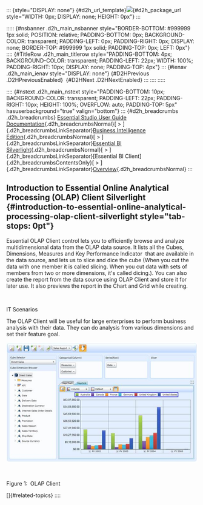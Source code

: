 ::: {style="DISPLAY: none"}
[](ms-xhelp:///?Id=d2h_url_template){#d2h_url_template}![](!package_url!){#d2h_package_url style="WIDTH: 0px; DISPLAY: none; HEIGHT: 0px"}
:::

::::: {#nsbanner .d2h_main_nsbanner style="BORDER-BOTTOM: #999999 1px solid; POSITION: relative; PADDING-BOTTOM: 0px; BACKGROUND-COLOR: transparent; PADDING-LEFT: 0px; PADDING-RIGHT: 0px; DISPLAY: none; BORDER-TOP: #999999 1px solid; PADDING-TOP: 0px; LEFT: 0px"}
:::: {#TitleRow .d2h_main_titlerow style="PADDING-BOTTOM: 4px; BACKGROUND-COLOR: transparent; PADDING-LEFT: 22px; WIDTH: 100%; PADDING-RIGHT: 10px; DISPLAY: none; PADDING-TOP: 4px"}
::: {#ienav .d2h_main_ienav style="DISPLAY: none"}
[](ms-xhelp:///?Id=28b382ce-b325-4887-ad54-c5319da726a2){#D2HPrevious .D2HPreviousEnabled}  [](ms-xhelp:///?Id=924fce7b-d094-4c50-931b-f7738e09ca49){#D2HNext .D2HNextEnabled}
:::
::::
:::::

:::: {#nstext .d2h_main_nstext style="PADDING-BOTTOM: 10px; BACKGROUND-COLOR: transparent; PADDING-LEFT: 22px; PADDING-RIGHT: 10px; HEIGHT: 100%; OVERFLOW: auto; PADDING-TOP: 5px" hasuserbackground="true" valign="bottom"}
::: {#d2h_breadcrumbs .d2h_breadcrumbs}
[Essential Studio User Guide Documentation](ms-xhelp:///?Id=12457748-09e3-4d74-a240-8e049cedf030){.d2h_breadcrumbsNormal}[ \> ]{.d2h_breadcrumbsLinkSeparator}[Business Intelligence Edition](ms-xhelp:///?Id=fdf33dd8-62b2-47b9-ad7b-fc50e590bca5){.d2h_breadcrumbsNormal}[ \> ]{.d2h_breadcrumbsLinkSeparator}[Essential BI Silverlight](ms-xhelp:///?Id=c006b39c-6aa2-4637-b7de-3e7b6cb3f9f9){.d2h_breadcrumbsNormal}[ \> ]{.d2h_breadcrumbsLinkSeparator}[Essential BI Client]{.d2h_breadcrumbsContentsOnly}[ \> ]{.d2h_breadcrumbsLinkSeparator}[Overview](ms-xhelp:///?Id=28b382ce-b325-4887-ad54-c5319da726a2){.d2h_breadcrumbsNormal}
:::

## Introduction to Essential Online Analytical Processing (OLAP) Client Silverlight {#introduction-to-essential-online-analytical-processing-olap-client-silverlight style="tab-stops: 0pt"}

Essential OLAP Client control lets you to efficiently browse and analyze multidimensional data from the OLAP data source. It lists all the Cubes, Dimensions, Measures and Key Performance Indicator  that are available in the data source, and lets us to slice and dice the cube (When you cut the data with one member it is called slicing. When you cut data with sets of members from two or more dimensions, it's called dicing.). You can also create the report from the data source using OLAP Client and store it for later use. It also previews the report in the Chart and Grid while creating. 

 

IT Scenarios

The OLAP Client will be useful for large enterprises to perform business analysis with their data. They can do analysis from various dimensions and set their feature goal.

![](ImagesExt/image50_0.jpg)

 

Figure 1:  OLAP Client

[]{#related-topics}
::::
